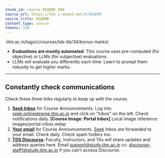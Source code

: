 ```yaml
---
chunk_id: course_README_008
source_url: https://tds.s-anand.net/#/README
source_title: README
content_type: course
tokens: 328
---
```


.iitm.ac.in/tags/c/courses/tds-kb/34/bonus-marks)
- **Evaluations are mostly automated**. This course uses pre-computed (for objective) or LLMs (for subjective) evaluations.
 - LLMs will evaluate you differently each time. Learn to prompt them _robustly_ to get higher marks.

---

## Constantly check communications

Check these three links regularly to keep up with the course.

1. **[Seek Inbox](https://seek.onlinedegree.iitm.ac.in/)** for Course Announcements. Log into [seek.onlinedegree.iitm.ac.in](https://seek.onlinedegree.iitm.ac.in/) and click on "Inbox" on the left. Check notifications daily.
 **[Course Image: Portal Inbox]** Local image reference: images/portal-inbox.webp
2. **[Your email](https://mail.google.com/)** for Course Announcements. [Seek](https:/seek.onlinedegree.iitm.ac.in/) Inbox are forwarded to your email. Check daily. Check spam folders too.
3. **[TDS Discourse](https://discourse.onlinedegree.iitm.ac.in/c/courses/tds-kb/34)**: Faculty, instructors, and TAs will share updates and address queries here. Email [support@study.iitm.ac.in](mailto:support@study.iitm.ac.in) cc: [discourse-staff1@study.iitm.ac.in](mailto:discourse-staff1@study.iitm.ac.in) if you can't access Discourse.
